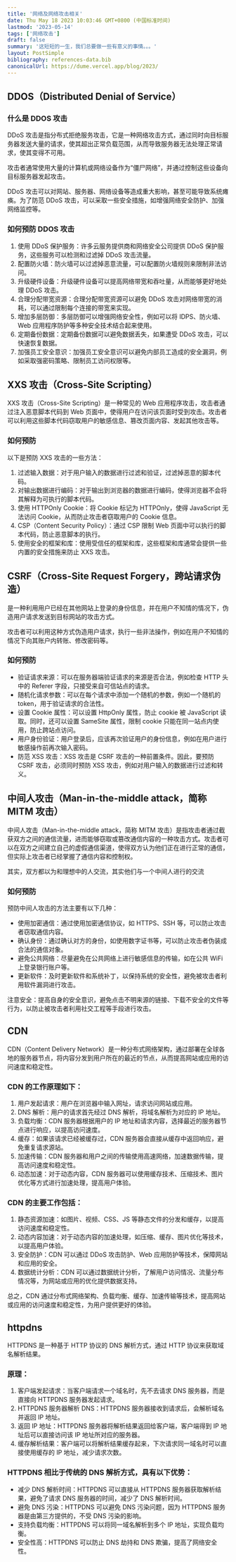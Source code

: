 ```yaml
---
title: '网络及网络攻击相关'
date: Thu May 18 2023 10:03:46 GMT+0800 (中国标准时间)
lastmod: '2023-05-14'
tags: ['网络攻击']
draft: false
summary: '这短短的一生，我们总要做一些有意义的事情。。。'
layout: PostSimple
bibliography: references-data.bib
canonicalUrl: https://dume.vercel.app/blog/2023/
---
```


## DDOS（Distributed Denial of Service）

### 什么是 DDOS 攻击

DDoS 攻击是指分布式拒绝服务攻击，它是一种网络攻击方式，通过同时向目标服务器发送大量的请求，使其超出正常负载范围，从而导致服务器无法处理正常请求，使其变得不可用。

攻击者通常使用大量的计算机或网络设备作为“僵尸网络”，并通过控制这些设备向目标服务器发起攻击。

DDoS 攻击可以对网站、服务器、网络设备等造成重大影响，甚至可能导致系统瘫痪。为了防范 DDoS 攻击，可以采取一些安全措施，如增强网络安全防护、加强网络监控等。

### 如何预防 DDOS 攻击

1. 使用 DDoS 保护服务：许多云服务提供商和网络安全公司提供 DDoS 保护服务，这些服务可以检测和过滤掉 DDoS 攻击流量。
2. 配置防火墙：防火墙可以过滤掉恶意流量，可以配置防火墙规则来限制非法访问。
3. 升级硬件设备：升级硬件设备可以提高网络带宽和吞吐量，从而能够更好地处理 DDoS 攻击。
4. 合理分配带宽资源：合理分配带宽资源可以避免 DDoS 攻击对网络带宽的消耗，可以通过限制每个连接的带宽来实现。
5. 增加多层防御：多层防御可以增强网络安全性，例如可以将 IDPS、防火墙、Web 应用程序防护等多种安全技术结合起来使用。
6. 定期备份数据：定期备份数据可以避免数据丢失，如果遭受 DDoS 攻击，可以快速恢复数据。
7. 加强员工安全意识：加强员工安全意识可以避免内部员工造成的安全漏洞，例如采取强密码策略、限制员工访问权限等。

## XXS 攻击（Cross-Site Scripting）

XXS 攻击（Cross-Site Scripting）是一种常见的 Web 应用程序攻击，攻击者通过注入恶意脚本代码到 Web 页面中，使得用户在访问该页面时受到攻击。攻击者可以利用这些脚本代码窃取用户的敏感信息、篡改页面内容、发起其他攻击等。

### 如何预防

以下是预防 XXS 攻击的一些方法：

1. 过滤输入数据：对于用户输入的数据进行过滤和验证，过滤掉恶意的脚本代码。
2. 对输出数据进行编码：对于输出到浏览器的数据进行编码，使得浏览器不会将其解释为可执行的脚本代码。
3. 使用 HTTPOnly Cookie：将 Cookie 标记为 HTTPOnly，使得 JavaScript 无法访问 Cookie，从而防止攻击者窃取用户的 Cookie 信息。
4. CSP（Content Security Policy）：通过 CSP 限制 Web 页面中可以执行的脚本代码，防止恶意脚本的执行。
5. 使用安全的框架和库：使用受信任的框架和库，这些框架和库通常会提供一些内置的安全措施来防止 XXS 攻击。

## CSRF（Cross-Site Request Forgery，跨站请求伪造）

是一种利用用户已经在其他网站上登录的身份信息，并在用户不知情的情况下，伪造用户请求发送到目标网站的攻击方式。

攻击者可以利用这种方式伪造用户请求，执行一些非法操作，例如在用户不知情的情况下向其账户内转账、修改密码等。

### 如何预防

- 验证请求来源：可以在服务器端验证请求的来源是否合法，例如检查 HTTP 头中的 Referer 字段，只接受来自可信站点的请求。
- 随机化请求参数：可以在每个请求中添加一个随机的参数，例如一个随机的 token，用于验证请求的合法性。
- 设置 Cookie 属性：可以设置 HttpOnly 属性，防止 cookie 被 JavaScript 读取。同时，还可以设置 SameSite 属性，限制 cookie 只能在同一站点内使用，防止跨站点访问。
- 用户身份验证：用户登录后，应该再次验证用户的身份信息，例如在用户进行敏感操作前再次输入密码。
- 防范 XSS 攻击：XSS 攻击是 CSRF 攻击的一种前置条件。因此，要预防 CSRF 攻击，必须同时预防 XSS 攻击，例如对用户输入的数据进行过滤和转义。

## 中间人攻击（Man-in-the-middle attack，简称 MITM 攻击）

中间人攻击（Man-in-the-middle attack，简称 MITM 攻击）是指攻击者通过截获双方之间的通信流量，进而能够窃取或篡改通信内容的一种攻击方式。攻击者可以在双方之间建立自己的虚假通信渠道，使得双方认为他们正在进行正常的通信，但实际上攻击者已经掌握了通信内容和控制权。

其实，双方都以为和理想中的人交流，其实他们与一个中间人进行的交流

### 如何预防

预防中间人攻击的方法主要有以下几种：

- 使用加密通信：通过使用加密通信协议，如 HTTPS、SSH 等，可以防止攻击者窃取通信内容。
- 确认身份：通过确认对方的身份，如使用数字证书等，可以防止攻击者伪装成合法的通信对象。
- 避免公共网络：尽量避免在公共网络上进行敏感信息的传输，如在公共 WiFi 上登录银行账户等。
- 更新软件：及时更新软件和系统补丁，以保持系统的安全性，避免被攻击者利用软件漏洞进行攻击。

注意安全：提高自身的安全意识，避免点击不明来源的链接、下载不安全的文件等行为，以防止被攻击者利用社交工程等手段进行攻击。

## CDN

CDN（Content Delivery Network）是一种分布式网络架构，通过部署在全球各地的服务器节点，将内容分发到用户所在的最近的节点，从而提高网站或应用的访问速度和稳定性。

### CDN 的工作原理如下：

1. 用户发起请求：用户在浏览器中输入网址，请求访问网站或应用。
2. DNS 解析：用户的请求首先经过 DNS 解析，将域名解析为对应的 IP 地址。
3. 负载均衡：CDN 服务器根据用户的 IP 地址和请求内容，选择最近的服务器节点进行响应，以提高访问速度。
4. 缓存：如果该请求已经被缓存过，CDN 服务器会直接从缓存中返回响应，避免重复请求源站。
5. 加速传输：CDN 服务器和用户之间的传输使用高速网络，加速数据传输，提高访问速度和稳定性。
6. 动态加速：对于动态内容，CDN 服务器可以使用缓存技术、压缩技术、图片优化等方式进行加速处理，提高用户体验。

### CDN 的主要工作包括：

1. 静态资源加速：如图片、视频、CSS、JS 等静态文件的分发和缓存，以提高访问速度和稳定性。
2. 动态内容加速：对于动态内容的加速处理，如压缩、缓存、图片优化等技术，以提高用户体验。
3. 安全防护：CDN 可以通过 DDoS 攻击防护、Web 应用防护等技术，保障网站和应用的安全。
4. 数据统计分析：CDN 可以通过数据统计分析，了解用户访问情况、流量分布情况等，为网站或应用的优化提供数据支持。

总之，CDN 通过分布式网络架构、负载均衡、缓存、加速传输等技术，提高网站或应用的访问速度和稳定性，为用户提供更好的体验。

## httpdns

HTTPDNS 是一种基于 HTTP 协议的 DNS 解析方式，通过 HTTP 协议来获取域名解析结果。

### 原理：

1. 客户端发起请求：当客户端请求一个域名时，先不去请求 DNS 服务器，而是直接向 HTTPDNS 服务器发起请求。
2. HTTPDNS 服务器解析 DNS：HTTPDNS 服务器接收到请求后，会解析域名并返回 IP 地址。
3. 返回 IP 地址：HTTPDNS 服务器将解析结果返回给客户端，客户端得到 IP 地址后可以直接访问该 IP 地址所对应的服务器。
4. 缓存解析结果：客户端可以将解析结果缓存起来，下次请求同一域名时可以直接使用缓存的 IP 地址，减少请求次数。

### HTTPDNS 相比于传统的 DNS 解析方式，具有以下优势：

- 减少 DNS 解析时间：HTTPDNS 可以直接从 HTTPDNS 服务器获取解析结果，避免了请求 DNS 服务器的时间，减少了 DNS 解析时间。
- 避免 DNS 污染：HTTPDNS 可以避免 DNS 污染问题，因为 HTTPDNS 服务器是由第三方提供的，不受 DNS 污染的影响。
- 支持负载均衡：HTTPDNS 可以将同一域名解析到多个 IP 地址，实现负载均衡。
- 安全性高：HTTPDNS 可以防止 DNS 劫持和 DNS 欺骗，提高了网络安全性。
